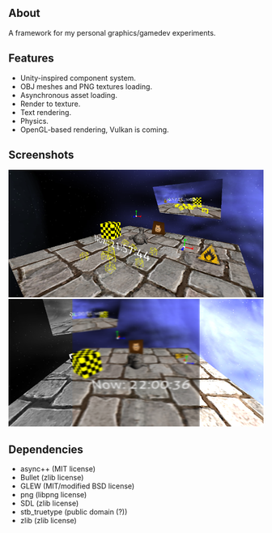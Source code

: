 ## About
A framework for my personal graphics/gamedev experiments.

## Features
* Unity-inspired component system.
* OBJ meshes and PNG textures loading.
* Asynchronous asset loading.
* Render to texture.
* Text rendering.
* Physics.
* OpenGL-based rendering, Vulkan is coming.

## Screenshots

![1](/screenshots/screenshot7.png?raw=true)
![1](/screenshots/screenshot8.png?raw=true)

## Dependencies
* async++ (MIT license)
* Bullet (zlib license)
* GLEW (MIT/modified BSD license)
* png (libpng license)
* SDL (zlib license)
* stb_truetype (public domain (?))
* zlib (zlib license)
